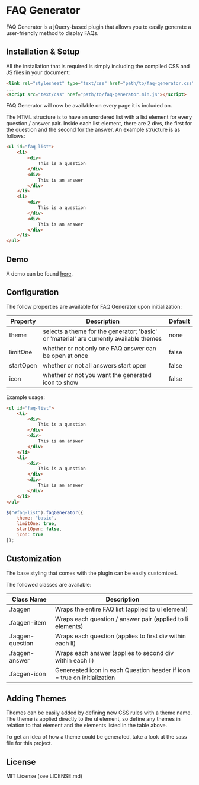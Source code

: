 # FAQ Generator

FAQ Generator is a jQuery-based plugin that allows you to easily generate a user-friendly method to display FAQs.

## Installation & Setup

All the installation that is required is simply including the compiled CSS and JS files in your document:

```html
<link rel="stylesheet" type="text/css" href="path/to/faq-generator.css">
...
<script src="text/css" href="path/to/faq-generator.min.js"></script>
```

FAQ Generator will now be available on every page it is included on.

The HTML structure is to have an unordered list with a list element for every question / answer pair. Inside each list element, there are 2 divs, the first for the question and the second for the answer. An example structure is as follows:

```HTML
<ul id="faq-list">
	<li>
		<div>
			This is a question
		</div>
		<div>
			This is an answer
		</div>
	</li>
	<li>
		<div>
			This is a question
		</div>
		<div>
			This is an answer
		</div>
	</li>
</ul>
```

## Demo

A demo can be found [here](http://ryanfitzgerald.github.io/faq-generator/demo.html).

## Configuration

The follow properties are available for FAQ Generator upon initialization:

 Property | Description | Default
 -------- | ----------- | -------
 theme | selects a theme for the generator; 'basic' or 'material' are currently available themes | none
 limitOne | whether or not only one FAQ answer can be open at once | false
 startOpen | whether or not all answers start open | false
 icon | whether or not you want the generated icon to show | false

Example usage:

```HTML
<ul id="faq-list">
	<li>
		<div>
			This is a question
		</div>
		<div>
			This is an answer
		</div>
	</li>
	<li>
		<div>
			This is a question
		</div>
		<div>
			This is an answer
		</div>
	</li>
</ul>
```

```js
$("#faq-list").faqGenerator({
	theme: "basic",
	limitOne: true,
	startOpen: false,
	icon: true
});
```

## Customization

The base styling that comes with the plugin can be easily customized.

The followed classes are available:

 Class Name | Description
 ---------- | -----------
 .faqgen | Wraps the entire FAQ list (applied to ul element)
 .faqgen-item | Wraps each question / answer pair (applied to li elements)
 .faqgen-question | Wraps each question (applies to first div within each li)
 .faqgen-answer | Wraps each answer (applies to second div within each li)
 .facgen-icon | Genereated icon in each Question header if icon = true on initialization
 
## Adding Themes

Themes can be easily added by defining new CSS rules with a theme name. The theme is applied directly to the ul element, so define any themes in relation to that element and the elements listed in the table above.

To get an idea of how a theme could be generated, take a look at the sass file for this project.

## License

MIT License (see LICENSE.md)